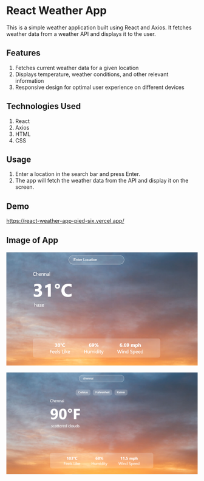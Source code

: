 # React Weather App

This is a simple weather application built using React and Axios. It fetches weather data from a weather API and displays it to the user.

## Features

1. Fetches current weather data for a given location
2. Displays temperature, weather conditions, and other relevant information
3. Responsive design for optimal user experience on different devices
   
## Technologies Used

1. React
2. Axios
3. HTML
4. CSS

## Usage

1. Enter a location in the search bar and press Enter.
2. The app will fetch the weather data from the API and display it on the screen.

## Demo

https://react-weather-app-pied-six.vercel.app/

## Image of App

![Screenshot](screenshot/Screenshot.png)

![Screenshot](screenshot/Screenshot2.png)
